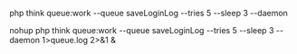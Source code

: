  php think queue:work --queue saveLoginLog --tries 5 --sleep 3 --daemon
 
 nohup php think queue:work --queue saveLoginLog --tries 5 --sleep 3 --daemon 1>queue.log 2>&1 &
